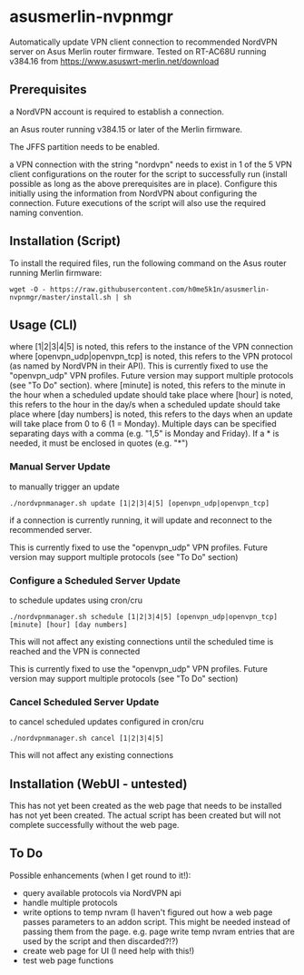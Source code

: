 # asusmerlin-nvpnmgr
Automatically update VPN client connection to recommended NordVPN server on Asus Merlin router firmware. Tested on RT-AC68U running v384.16 from https://www.asuswrt-merlin.net/download

## Prerequisites

a NordVPN account is required to establish a connection.

an Asus router running v384.15 or later of the Merlin firmware.

The JFFS partition needs to be enabled.

a VPN connection with the string "nordvpn" needs to exist in 1 of the 5 VPN client configurations on the router for the script to successfully run (install possible as long as the above prerequisites are in place). Configure this initially using the information from NordVPN about configuring the connection. Future executions of the script will also use the required naming convention.

## Installation (Script)
To install the required files, run the following command on the Asus router running Merlin firmware:

```
wget -O - https://raw.githubusercontent.com/h0me5k1n/asusmerlin-nvpnmgr/master/install.sh | sh
```

## Usage (CLI)

where [1|2|3|4|5] is noted, this refers to the instance of the VPN connection
where [openvpn_udp|openvpn_tcp] is noted, this refers to the VPN protocol (as named by NordVPN in their API). This is currently fixed to use the "openvpn_udp" VPN profiles. Future version may support multiple protocols (see "To Do" section).
where [minute] is noted, this refers to the minute in the hour when a scheduled update should take place
where [hour] is noted, this refers to the hour in the day/s when a scheduled update should take place
where [day numbers] is noted, this refers to the days when an update will take place from 0 to 6 (1 = Monday). Multiple days can be specified separating days with a comma (e.g. "1,5" is Monday and Friday). If a * is needed, it must be enclosed in quotes (e.g. "*")

### Manual Server Update
to manually trigger an update
```
./nordvpnmanager.sh update [1|2|3|4|5] [openvpn_udp|openvpn_tcp]
```
if a connection is currently running, it will update and reconnect to the recommended server.

This is currently fixed to use the "openvpn_udp" VPN profiles. Future version may support multiple protocols (see "To Do" section)

### Configure a Scheduled Server Update
to schedule updates using cron/cru
```
./nordvpnmanager.sh schedule [1|2|3|4|5] [openvpn_udp|openvpn_tcp] [minute] [hour] [day numbers]
```
This will not affect any existing connections until the scheduled time is reached and the VPN is connected

This is currently fixed to use the "openvpn_udp" VPN profiles. Future version may support multiple protocols (see "To Do" section)

### Cancel Scheduled Server Update
to cancel scheduled updates configured in cron/cru
```
./nordvpnmanager.sh cancel [1|2|3|4|5] 
```
This will not affect any existing connections

## Installation (WebUI - untested)
This has not yet been created as the web page that needs to be installed has not yet been created.
The actual script has been created but will not complete successfully without the web page.

## To Do
Possible enhancements (when I get round to it!):

- query available protocols via NordVPN api
- handle multiple protocols
- write options to temp nvram (I haven't figured out how a web page passes parameters to an addon script. This might be needed instead of passing them from the page. e.g. page write temp nvram entries that are used by the script and then discarded?!?)
- create web page for UI (I need help with this!)
- test web page functions
